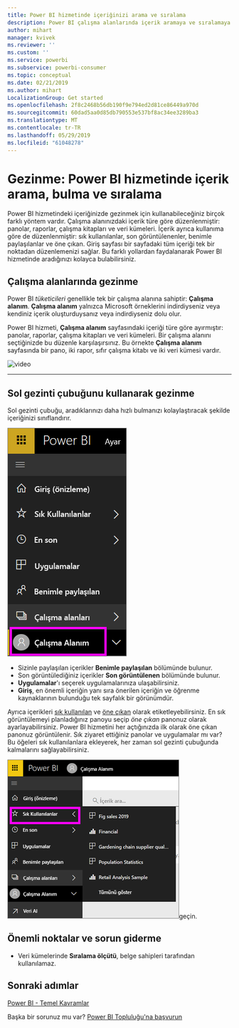 ```yaml
---
title: Power BI hizmetinde içeriğinizi arama ve sıralama
description: Power BI çalışma alanlarında içerik aramaya ve sıralamaya ilişkin belge
author: mihart
manager: kvivek
ms.reviewer: ''
ms.custom: ''
ms.service: powerbi
ms.subservice: powerbi-consumer
ms.topic: conceptual
ms.date: 02/21/2019
ms.author: mihart
LocalizationGroup: Get started
ms.openlocfilehash: 2f8c2468b56db190f9e794ed2d81ce86449a970d
ms.sourcegitcommit: 60dad5aa0d85db790553e537bf8ac34ee3289ba3
ms.translationtype: MT
ms.contentlocale: tr-TR
ms.lasthandoff: 05/29/2019
ms.locfileid: "61048278"
---
```

# <a name="navigation-searching-finding-and-sorting-content-in-power-bi-service"></a>Gezinme: Power BI hizmetinde içerik arama, bulma ve sıralama
Power BI hizmetindeki içeriğinizde gezinmek için kullanabileceğiniz birçok farklı yöntem vardır. Çalışma alanınızdaki içerik türe göre düzenlenmiştir: panolar, raporlar, çalışma kitapları ve veri kümeleri.  İçerik ayrıca kullanıma göre de düzenlenmiştir: sık kullanılanlar, son görüntülenenler, benimle paylaşılanlar ve öne çıkan. Giriş sayfası bir sayfadaki tüm içeriği tek bir noktadan düzenlemenizi sağlar. Bu farklı yollardan faydalanarak Power BI hizmetinde aradığınızı kolayca bulabilirsiniz.  

## <a name="navigation-within-workspaces"></a>Çalışma alanlarında gezinme

Power BI *tüketicileri* genellikle tek bir çalışma alanına sahiptir: **Çalışma alanım**. **Çalışma alanım** yalnızca Microsoft örneklerini indirdiyseniz veya kendiniz içerik oluşturduysanız veya indirdiyseniz dolu olur.  

Power BI hizmeti, **Çalışma alanım** sayfasındaki içeriği türe göre ayırmıştır: panolar, raporlar, çalışma kitapları ve veri kümeleri. Bir çalışma alanını seçtiğinizde bu düzenle karşılaşırsınız. Bu örnekte **Çalışma alanım** sayfasında bir pano, iki rapor, sıfır çalışma kitabı ve iki veri kümesi vardır.

![video](./media/end-user-search-sort/nav.gif)

________________________________________

## <a name="navigation-using-the-left-navbar"></a>Sol gezinti çubuğunu kullanarak gezinme
Sol gezinti çubuğu, aradıklarınızı daha hızlı bulmanızı kolaylaştıracak şekilde içeriğinizi sınıflandırır.  

![sol gezinti çubuğu](./media/end-user-search-sort/power-bi-newnav2.png)


- Sizinle paylaşılan içerikler **Benimle paylaşılan** bölümünde bulunur.
- Son görüntülediğiniz içerikler **Son görüntülenen** bölümünde bulunur. 
- **Uygulamalar**'ı seçerek uygulamalarınıza ulaşabilirsiniz.
- **Giriş**, en önemli içeriğin yanı sıra önerilen içeriğin ve öğrenme kaynaklarının bulunduğu tek sayfalık bir görünümdür.

Ayrıca içerikleri [sık kullanılan](end-user-favorite.md) ve [öne çıkan](end-user-featured.md) olarak etiketleyebilirsiniz. En sık görüntülemeyi planladığınız panoyu seçip *öne çıkan* panonuz olarak ayarlayabilirsiniz. Power BI hizmetini her açtığınızda ilk olarak öne çıkan panonuz görüntülenir. Sık ziyaret ettiğiniz panolar ve uygulamalar mı var? Bu öğeleri sık kullanılanlara ekleyerek, her zaman sol gezinti çubuğunda kalmalarını sağlayabilirsiniz.

![Sık kullanılanlar açılır öğesi](./media/end-user-search-sort/power-bi-favorite-flyout.png)geçin.


## <a name="considerations-and-troubleshooting"></a>Önemli noktalar ve sorun giderme
* Veri kümelerinde **Sıralama ölçütü**, belge sahipleri tarafından kullanılamaz.

## <a name="next-steps"></a>Sonraki adımlar
[Power BI - Temel Kavramlar](end-user-basic-concepts.md)

Başka bir sorunuz mu var? [Power BI Topluluğu'na başvurun](http://community.powerbi.com/)
